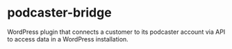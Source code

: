 # podcaster-bridge
WordPress plugin that connects a customer to its podcaster account via API to access data in a WordPress installation.
